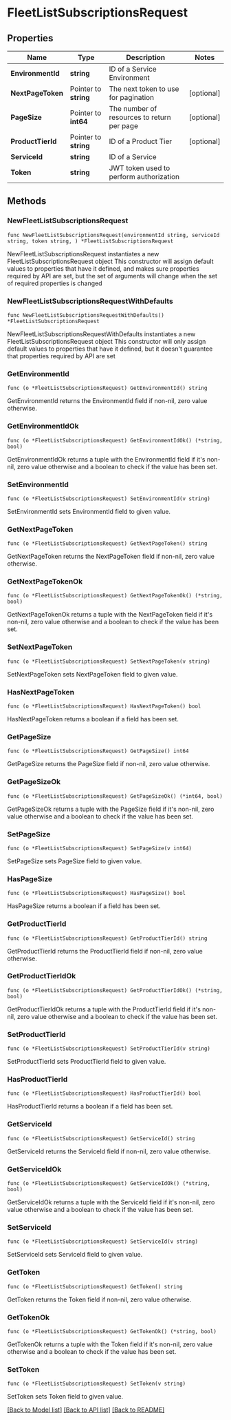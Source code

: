 # FleetListSubscriptionsRequest

## Properties

Name | Type | Description | Notes
------------ | ------------- | ------------- | -------------
**EnvironmentId** | **string** | ID of a Service Environment | 
**NextPageToken** | Pointer to **string** | The next token to use for pagination | [optional] 
**PageSize** | Pointer to **int64** | The number of resources to return per page | [optional] 
**ProductTierId** | Pointer to **string** | ID of a Product Tier | [optional] 
**ServiceId** | **string** | ID of a Service | 
**Token** | **string** | JWT token used to perform authorization | 

## Methods

### NewFleetListSubscriptionsRequest

`func NewFleetListSubscriptionsRequest(environmentId string, serviceId string, token string, ) *FleetListSubscriptionsRequest`

NewFleetListSubscriptionsRequest instantiates a new FleetListSubscriptionsRequest object
This constructor will assign default values to properties that have it defined,
and makes sure properties required by API are set, but the set of arguments
will change when the set of required properties is changed

### NewFleetListSubscriptionsRequestWithDefaults

`func NewFleetListSubscriptionsRequestWithDefaults() *FleetListSubscriptionsRequest`

NewFleetListSubscriptionsRequestWithDefaults instantiates a new FleetListSubscriptionsRequest object
This constructor will only assign default values to properties that have it defined,
but it doesn't guarantee that properties required by API are set

### GetEnvironmentId

`func (o *FleetListSubscriptionsRequest) GetEnvironmentId() string`

GetEnvironmentId returns the EnvironmentId field if non-nil, zero value otherwise.

### GetEnvironmentIdOk

`func (o *FleetListSubscriptionsRequest) GetEnvironmentIdOk() (*string, bool)`

GetEnvironmentIdOk returns a tuple with the EnvironmentId field if it's non-nil, zero value otherwise
and a boolean to check if the value has been set.

### SetEnvironmentId

`func (o *FleetListSubscriptionsRequest) SetEnvironmentId(v string)`

SetEnvironmentId sets EnvironmentId field to given value.


### GetNextPageToken

`func (o *FleetListSubscriptionsRequest) GetNextPageToken() string`

GetNextPageToken returns the NextPageToken field if non-nil, zero value otherwise.

### GetNextPageTokenOk

`func (o *FleetListSubscriptionsRequest) GetNextPageTokenOk() (*string, bool)`

GetNextPageTokenOk returns a tuple with the NextPageToken field if it's non-nil, zero value otherwise
and a boolean to check if the value has been set.

### SetNextPageToken

`func (o *FleetListSubscriptionsRequest) SetNextPageToken(v string)`

SetNextPageToken sets NextPageToken field to given value.

### HasNextPageToken

`func (o *FleetListSubscriptionsRequest) HasNextPageToken() bool`

HasNextPageToken returns a boolean if a field has been set.

### GetPageSize

`func (o *FleetListSubscriptionsRequest) GetPageSize() int64`

GetPageSize returns the PageSize field if non-nil, zero value otherwise.

### GetPageSizeOk

`func (o *FleetListSubscriptionsRequest) GetPageSizeOk() (*int64, bool)`

GetPageSizeOk returns a tuple with the PageSize field if it's non-nil, zero value otherwise
and a boolean to check if the value has been set.

### SetPageSize

`func (o *FleetListSubscriptionsRequest) SetPageSize(v int64)`

SetPageSize sets PageSize field to given value.

### HasPageSize

`func (o *FleetListSubscriptionsRequest) HasPageSize() bool`

HasPageSize returns a boolean if a field has been set.

### GetProductTierId

`func (o *FleetListSubscriptionsRequest) GetProductTierId() string`

GetProductTierId returns the ProductTierId field if non-nil, zero value otherwise.

### GetProductTierIdOk

`func (o *FleetListSubscriptionsRequest) GetProductTierIdOk() (*string, bool)`

GetProductTierIdOk returns a tuple with the ProductTierId field if it's non-nil, zero value otherwise
and a boolean to check if the value has been set.

### SetProductTierId

`func (o *FleetListSubscriptionsRequest) SetProductTierId(v string)`

SetProductTierId sets ProductTierId field to given value.

### HasProductTierId

`func (o *FleetListSubscriptionsRequest) HasProductTierId() bool`

HasProductTierId returns a boolean if a field has been set.

### GetServiceId

`func (o *FleetListSubscriptionsRequest) GetServiceId() string`

GetServiceId returns the ServiceId field if non-nil, zero value otherwise.

### GetServiceIdOk

`func (o *FleetListSubscriptionsRequest) GetServiceIdOk() (*string, bool)`

GetServiceIdOk returns a tuple with the ServiceId field if it's non-nil, zero value otherwise
and a boolean to check if the value has been set.

### SetServiceId

`func (o *FleetListSubscriptionsRequest) SetServiceId(v string)`

SetServiceId sets ServiceId field to given value.


### GetToken

`func (o *FleetListSubscriptionsRequest) GetToken() string`

GetToken returns the Token field if non-nil, zero value otherwise.

### GetTokenOk

`func (o *FleetListSubscriptionsRequest) GetTokenOk() (*string, bool)`

GetTokenOk returns a tuple with the Token field if it's non-nil, zero value otherwise
and a boolean to check if the value has been set.

### SetToken

`func (o *FleetListSubscriptionsRequest) SetToken(v string)`

SetToken sets Token field to given value.



[[Back to Model list]](../README.md#documentation-for-models) [[Back to API list]](../README.md#documentation-for-api-endpoints) [[Back to README]](../README.md)


